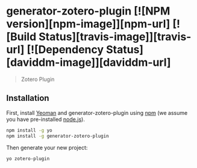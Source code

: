 # generator-zotero-plugin [![NPM version][npm-image]][npm-url] [![Build Status][travis-image]][travis-url] [![Dependency Status][daviddm-image]][daviddm-url]
> Zotero Plugin

## Installation

First, install [Yeoman](http://yeoman.io) and generator-zotero-plugin using [npm](https://www.npmjs.com/) (we assume you have pre-installed [node.js](https://nodejs.org/)).

```bash
npm install -g yo
npm install -g generator-zotero-plugin
```

Then generate your new project:

```bash
yo zotero-plugin
```

